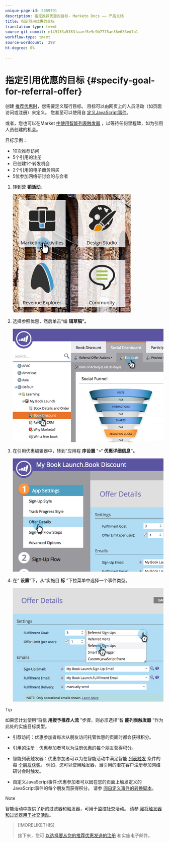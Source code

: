 ```yaml
---
unique-page-id: 2359791
description: 指定推荐优惠的目标- Marketo Docs —— 产品文档
title: 指定引用优惠的目标
translation-type: tm+mt
source-git-commit: e149133a5383faaef5e9c9b7775ae36e633ed7b1
workflow-type: tm+mt
source-wordcount: '298'
ht-degree: 0%

---
```



# 指定引用优惠的目标 {#specify-goal-for-referral-offer}

创建 [推荐优惠时](create-a-referral-offer.md)，您需要定义履行目标。 目标可以由网页上的人员活动（如页面访问或注册）来定义。 您甚至可以使用自 [定义JavaScript事件](../../../../product-docs/demand-generation/social/social-functions/conversion-script-for-custom-events.md)。

或者，您也可以在Market [中使用智能列表触发器](specify-goal-for-referral-offer.md) ，以等待任何里程碑，如为引用人员创建的机会。

目标示例：

* 10次推荐访问
* 5个引用的注册
* 已创建1个转发机会
* 2个引用的电子商务购买
* 5位参加网络研讨会的与会者

1. 转到营 **销活动**。

   ![](assets/ma.png)

1. 选择参照优惠，然后单击“编 **辑草稿”。**

   ![](assets/image2014-9-19-15-3a6-3a35.png)

1. 在引用优惠编辑器中，转到“应用程 **序设置** ”>“ **优惠详细信息”。**

   ![](assets/image2014-9-19-15-3a6-3a44.png)

1. 在“ **设置**”下，从“实施目 **标** ”下拉菜单中选择一个事件类型。

   ![](assets/image2014-9-19-15-3a6-3a56.png)

>[!TIP]
>
>如果您计划使用“将信 **用授予推荐人流** ”步骤，则必须选择“智 **能列表触发器** ”作为此处的实施目标类型。

* 引荐访问：优惠参加者每次从朋友访问托管优惠的页面时都会获得积分。
* 引用的注册：优惠参加者可以为注册优惠的每个朋友获得积分。
* 智能列表触发器：优惠参加者可以为在智能活动中满足智能 [列表触发](../../../../product-docs/core-marketo-concepts/smart-lists-and-static-lists/understanding-smart-lists.md) 条件的每 [个朋友获奖](http://docs.marketo.com/display/docs/smart+campaigns)。 例如，您可以使用触发器，当引用的潜在客户注册参加网络研讨会时触发。

* 自定义JavaScript事件:优惠参加者可以因在您的页面上触发定义的JavaScript事件的每个朋友而获得积分。 请参 [阅自定义事件的转换脚本](../../../../product-docs/demand-generation/social/social-functions/triggers-and-filters-for-social-activities.md)。

>[!NOTE]
>
>智能活动中提供了新的过滤器和触发器，可用于监控社交活动。 请参 [阅将触发器和过滤器用于社交活动](../../../../product-docs/demand-generation/social/social-functions/triggers-and-filters-for-social-activities.md)。

>[!MORELIKETHIS]
>
>接下来，您可 [以选择要从您的推荐优惠发送的注册](send-referral-offer-fulfillment-email.md) 和实施电子邮件。

